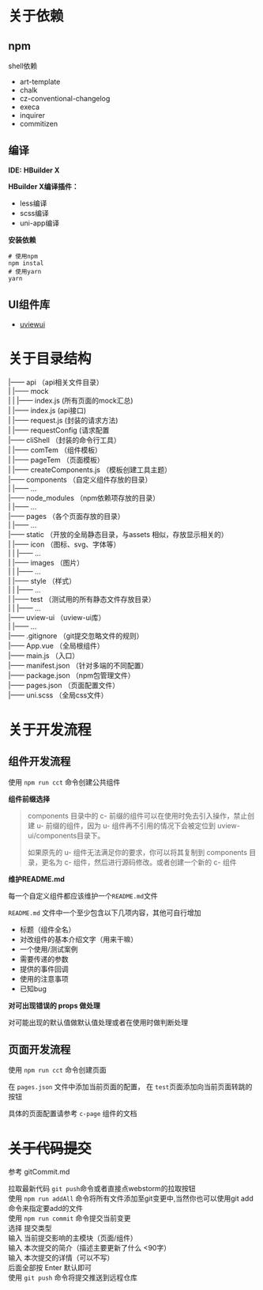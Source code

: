 # 关于依赖



## npm
shell依赖
+ art-template
+ chalk
+ cz-conventional-changelog
+ execa
+ inquirer
+ commitizen




## 编译

**IDE:**   **HBuilder X**

**HBuilder X编译插件：**

+ less编译
+ scss编译
+ uni-app编译


**安装依赖**
```shell
# 使用npm
npm instal
# 使用yarn
yarn
```

## UI组件库

+ [uviewui](https://www.uviewui.com/)



# 关于目录结构



|—— api	（api相关文件目录）<br/>
|           |—— mock<br/>
|           |           |—— index.js  (所有页面的mock汇总)<br/>
|			|—— index.js	(api接口)<br/>
|			|—— request.js (封装的请求方法)<br/>
|           |—— requestConfig (请求配置<br/>
|—— cliShell  （封装的命令行工具）<br/>
|			|—— comTem	（组件模板）<br/>
|			|—— pageTem	（页面模板）<br/>
|			|—— createComponents.js	（模板创建工具主题）<br/>
|—— components	（自定义组件存放的目录）<br/>
|			|—— ...<br/>
|—— node_modules	（npm依赖项存放的目录）<br/>
|			|—— ...<br/>
|—— pages	（各个页面存放的目录）<br/>
|			|—— ...<br/>
|—— static	（开放的全局静态目录，与assets 相似，存放显示相关的）<br/>
|			|—— icon	（图标、svg、字体等）<br/>
|			|			|—— ...<br/>
|			|—— images	（图片）<br/>
|			|			|—— ...<br/>
|			|—— style	（样式）<br/>
|			|			|—— ...<br/>
|			|—— test	（测试用的所有静态文件存放目录）<br/>
|			|			|—— ...<br/>
|—— uview-ui	（uview-ui库）<br/>
|			|—— ...<br/>
|—— .gitignore	（git提交忽略文件的规则）<br/>
|—— App.vue	（全局根组件）<br/>
|—— main.js	（入口）<br/>
|—— manifest.json	（针对多端的不同配置）<br/>
|—— package.json	（npm包管理文件）<br/>
|—— pages.json	（页面配置文件）<br/>
|—— uni.scss	（全局css文件）<br/>









# 关于开发流程



## 组件开发流程



使用 `npm run cct` 命令创建公共组件



**组件前缀选择**

> components 目录中的 c- 前缀的组件可以在使用时免去引入操作，禁止创建 u- 前缀的组件，因为 u- 组件再不引用的情况下会被定位到 uview-ui/components目录下。
>
> 如果原先的 u- 组件无法满足你的要求，你可以将其复制到 components 目录，更名为 c- 组件，然后进行源码修改。或者创建一个新的 c- 组件





**维护README.md**

每一个自定义组件都应该维护一个`README.md`文件

`README.md` 文件中一个至少包含以下几项内容，其他可自行增加



+ 标题（组件全名）
+ 对改组件的基本介绍文字（用来干嘛）
+ 一个使用/测试案例
+ 需要传递的参数
+ 提供的事件回调
+ 使用的注意事项
+ 已知bug



**对可出现错误的 props 做处理**

对可能出现的默认值做默认值处理或者在使用时做判断处理










## 页面开发流程

使用 `npm run cct` 命令创建页面<br/>



在 `pages.json` 文件中添加当前页面的配置， 在 `test`页面添加向当前页面转跳的按钮<br/>



具体的页面配置请参考 `c-page` 组件的文档<br/>





# ~~关于代码提交~~

参考 gitCommit.md

拉取最新代码 `git push`命令或者直接点webstorm的拉取按钮<br/>
 使用 `npm run addAll` 命令将所有文件添加至git变更中,当然你也可以使用git  add命令来指定要add的文件<br/>
 使用 `npm run commit` 命令提交当前变更<br/>
 选择     提交类型<br/>
 输入     当前提交影响的主模块（页面/组件）<br/>
 输入     本次提交的简介（描述主要更新了什么 <90字）<br/>
 输入     本次提交的详情（可以不写）<br/>
 后面全部按  Enter 默认即可<br/>
 使用 `git push` 命令将提交推送到远程仓库<br/>

 


